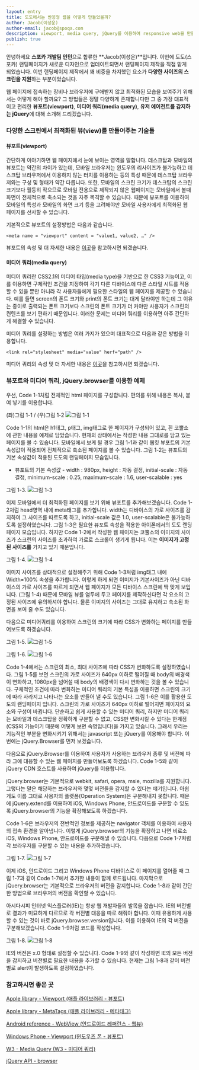 ```yaml
---
layout: entry
title: 도도에서는 반응형 웹을 어떻게 만들었을까?
author: Jacob(이성운)
author-email: jacob@spoqa.com
description: viewport, media query, jQuery를 이용하여 responsive web을 만들어 보겠습니다.
publish: true
---
```


안녕하세요 **스포카 개발팀 인턴**으로 합류한 **Jacob(이성운)**입니다. 이번에 도도(스포카) 랜딩페이지가 새로운 디자인으로 업데이트되면서 랜딩페이지 제작을 직접 맡게 되었습니다. 이번 랜딩페이지 제작에서 꽤 비중을 차지했던 요소가 **다양한 사이즈의 스크린을 지원**하는 부분이었습니다.

웹 페이지에 접속하는 장비나 브라우저에 구애받지 않고 최적화된 모습을 보여주기 위해서는 어떻게 해야 할까요? 그 방법들은 정말 다양하게 존재합니다만 그 중 가장 대표적이고 편리한 **뷰포트(viewport)**, **미디어 쿼리(media query)**, **유저 에이전트를 감지하는 jQuery**에 대해 소개해 드리겠습니다.

### 다양한 스크린에서 최적화된 뷰(view)를 만들어주는 기술들

#### 뷰포트(viewport)
간단하게 이야기하면 웹 페이지에서 눈에 보이는 영역을 말합니다. 데스크탑과 모바일의 뷰포트는 약간의 차이가 있는데, 모바일 브라우저는 윈도우의 리사이즈가 불가능하고 데스크탑 브라우저에서 이용하지 않는 터치를 이용하는 등의 특성 때문에 데스크탑 브라우저와는 구성 및 형태가 약간 다릅니다. 또한, 모바일의 스크린 크기가 데스크탑의 스크린 크기보다 월등히 작으므로 모바일 전용으로 제작되지 않은 웹페이지는 모바일에서 볼때 화면이 전체적으로 축소되는 것을 자주 목격할 수 있습니다. 때문에 뷰포트를 이용하여 모바일의 특성과 모바일의 화면 크기 등을 고려해야만 모바일 사용자에게 최적화된 웹 페이지를 선사할 수 있습니다.

기본적으로 뷰포트의 설정방법은 다음과 같습니다.

``<meta name = "viewport" content = "value1, value2, …" />``

뷰포트의 속성 및 더 자세한 내용은 [이곳](http://developer.apple.com/library/safari/#documentation/AppleApplications/Reference/SafariHTMLRef/Articles/MetaTags.html "viewport properties")을 참고하시면 되겠습니다.


#### 미디어 쿼리(media query) 
미디어 쿼리란 CSS2.1의 미디어 타입(media type)을 기반으로 한 CSS3 기능이고, 이를 이용하면 구체적인 조건을 지정하여 각기 다른 디바이스에 다른 스타일 시트를 적용할 수 있을 뿐만 아니라 각 사용자들에게 필요한 스타일의 웹 페이지를 제공할 수 있습니다. 예를 들면 screen의 폰트 크기와 print의 폰트 크기는 대게 달라야만 하는데 그 이유는 종이로 출력되는 폰트 크기보다 스크린의 폰트 크기가 더 커야만 사용자가 스크린의 컨텐츠를 보기 편하기 때문입니다. 이러한 문제는 미디어 쿼리를 이용하면 아주 간단하게 해결할 수 있습니다.

미디어 쿼리를 설정하는 방법은 여러 가지가 있으며 대표적으로 다음과 같은 방법을 이용합니다.

``<link rel="stylesheet" media="value" herf="path" />``

미디어 쿼리의 속성 및 더 자세한 내용은 [이곳](http://www.w3.org/TR/css3-mediaqueries/ "media query")을 참고하시면 되겠습니다.


### 뷰포트와 미디어 쿼리, jQuery.browser를 이용한 예제

우선, Code 1-1처럼 전체적인 html 페이지를 구성합니다. 편의를 위해 내용은 복사, 붙여 넣기를 이용합니다.

<script src="https://gist.github.com/3347225.js?file=Code 1-1.html"></script> 
 
(좌)그림 1-1 / (우)그림 1-2 ![그림 1-1](/images/responsive-web/image_1-1~2.png) 

Code 1-1의 html은 h1태그,  p태그, img태그로 한 페이지가 구성되어 있고, 흰 코뿔소에 관한 내용을 예제로 담았습니다. 현재의 상태에서는 작성한 내용 그대로를 담고 있는 페이지를 볼 수 있습니다. 모바일에서 보게 될 경우 그림 1-1과 같이 웹킷 뷰포트의 기본 속성값이 적용되어 전체적으로 축소된 페이지를 볼 수 있습니다. 그림 1-2는 뷰포트의 기본 속성값이 적용된 도도의 랜딩페이지 모습입니다.

* 뷰포트의 기본 속성값 - width : 980px, height : 자동 결정, initial-scale : 자동 결정, minimum-scale : 0.25, maximum-scale : 1.6, user-scalable : yes 


<script src="https://gist.github.com/3347225.js?file=Code 1-2.html"></script> 
 
그림 1-3. ![그림 1-3](/images/responsive-web/image_1-3.png)
 
이제 모바일에서 더 최적화된 페이지를 보기 위해 뷰포트를 추가해보겠습니다. Code 1-2처럼 head영역 내에 meta태그를 추가합니다. width는 디바이스의 가로 사이즈를 감지하여 그 사이즈를 따르도록 하고, initial-scale 값은 1.0, user-scalable은 불가능하도록 설정하였습니다. 그림 1-3은 필요한 뷰포트 속성을 적용한 아이폰에서의 도도 랜딩페이지 모습입니다. 하지만 Code 1-2에서 작성한 웹 페이지는 코뿔소의 이미지의 사이즈가 스크린의 사이즈를 초과하여 가로로 스크롤이 생기게 됩니다. 이는 **이미지가 고정된 사이즈를** 가지고 있기 때문입니다.

<script src="https://gist.github.com/3347225.js?file=Code 1-3.html"></script> 
 
그림 1-4. ![그림 1-4](/images/responsive-web/image_1-4.png)

이미지 사이즈를 상대적으로 설정해주기 위해 Code 1-3처럼 img태그 내에 Width=100% 속성을 추가합니다. 이렇게 하게 되면 이미지가 기본사이즈가 아닌 디바이스의 가로 사이즈를 따르게 되면서 웹 페이지가 모든 디바이스 스크린에 딱 맞게 보입니다. (그림 1-4) 때문에 모바일 뷰를 염두에 두고 페이지를 제작하신다면 각 요소의 고정된 사이즈에 유의하셔야 합니다. 물론 이미지의 사이즈는 그대로 유지하고 축소된 화면을 보여 줄 수도 있습니다. 

다음으로 미디어쿼리를 이용하여 스크린의 크기에 따라 CSS가 변화하는 페이지를 만들어보도록 하겠습니다.

<script src="https://gist.github.com/3347225.js?file=Code 1-4.html"></script> 
 
그림 1-5. ![그림 1-5](/images/responsive-web/image_1-5.png)
 
그림 1-6. ![그림 1-6](/images/responsive-web/image_1-6.png)
 
Code 1-4에서는 스크린의 최소, 최대 사이즈에 따라 CSS가 변화하도록 설정하였습니다. 그림 1-5를 보면 스크린의 가로 사이즈가 640px 이하로 떨어질 때 body의 배경색이 변화하고, 1080px을 넘어설 때 body의 배경색이 다시 변화하는 것을 볼 수 있습니다. 구체적인 조건에 따라 변화하는 미디어 쿼리의 기본 특성을 이용하면 스크린의 크기에 따라 사라지고 나타나는 요소를 만들어 낼 수도 있습니다. 그림 1-6은 이를 활용한 도도의 랜딩페이지 입니다. 스크린의 가로 사이즈가 640px 이하로 떨어지면 페이지의 요소와 구성이 바뀝니다. 단순하고 쉽게 사용할 수 있는 미디어 쿼리, 하지만 미디어 쿼리는 모바일과 데스크탑을 정확하게 구분할 수 없고, CSS만 변화시킬 수 있다는 한계점(CSS의 기능이기 때문에 어떻게 보면 숙명입니다)을 가지고 있습니다. 그래서 우리는 기능적인 부분을 변화시키기 위해서는 javascript 또는 jQuery를 이용해야 합니다. 이번에는 jQuery.Browser를 먼저 보겠습니다.

다음으로 jQuery.Browser를 이용하여 사용자가 사용하는 브라우저 종류 및 버전에 따라 그에 대응할 수 있는 웹 페이지를 만들어보도록 하겠습니다. Code 1-5와 같이 jQuery CDN 호스트를 사용하여 jQuery를 이용합니다.

<script src="https://gist.github.com/3347225.js?file=Code 1-5.html"></script> 
 
 
jQuery.browser는 기본적으로 webkit, safari, opera, msie, mozilla를 지원합니다. 그렇다는 말은 해당하는 브라우저와 몇몇 버전들을 감지할 수 있다는 얘기입니다. 아쉽게도 이름 그대로 사용자의 플랫폼(Operation System)은 구분해내지 못합니다. 때문에 jQuery.extend를 이용하여 iOS, Windows Phone, 안드로이드를 구분할 수 있도록 jQuery.browser의 기능을 확장해보도록 하겠습니다. 

<script src="https://gist.github.com/3347225.js?file=Code 1-6.html"></script> 
 
 
Code 1-6은 브라우저의 전반적인 정보를 제공하는 navigator 객체를 이용하여 사용자의 접속 환경을 알아냅니다. 이렇게 jQuery.browser의 기능을 확장하고 나면 비로소 iOS, Windows Phone, 안드로이드를 구분해낼 수 있습니다. 다음으로 Code 1-7처럼 각 브라우저를 구분할 수 있는 내용을 추가하겠습니다.

<script src="https://gist.github.com/3347225.js?file=Code 1-7.html"></script> 
 
그림 1-7. ![그림 1-7](/images/responsive-web/image_1-7.png)
 
이제 iOS, 안드로이드 그리고 Windows Phone 디바이스로 이 페이지를 열어줄 때 그림 1-7과 같이 Code 1-7에서 추가한 내용이 함께 로드됩니다. 마지막으로 jQuery.browser는 기본적으로 브라우저의 버전을 감지합니다. Code 1-8과 같이 간단한 방법으로 브라우저의 버전을 확인할 수 있습니다.

<script src="https://gist.github.com/3347225.js?file=Code 1-8.html"></script> 
 
 
아시다시피 인터넷 익스플로러(IE)는 항상 웹 개발자들의 발목을 잡습니다. IE의 버전별로 결과가 미묘하게 다르므로 각 버전별 대응을 따로 해줘야 합니다. 이때 유용하게 사용할 수 있는 것이 바로 jQuery.browser.version입니다. 이를 이용하여 IE의 각 버전을 구분해보겠습니다. Code 1-9처럼 코드를 작성합니다.

<script src="https://gist.github.com/3347225.js?file=Code 1-9.html"></script> 
 
그림 1-8. ![그림 1-8](/images/responsive-web/image_1-8.png)
 
IE의 버전은 x.0 형태로 설정할 수 있습니다. Code 1-9와 같이 작성하면 IE의 모든 버전을 감지하고 버전별로 필요한 내용을 추가할 수 있습니다. 현재는 그림 1-8과 같이 버전별로 alert이 발생하도록 설정하였습니다.


### 참고하시면 좋은 곳

[Apple library - Viewport (애플 라이브러리 - 뷰포트)](http://developer.apple.com/library/ios/#DOCUMENTATION/AppleApplications/Reference/SafariWebContent/UsingtheViewport/UsingtheViewport.html "Apple Viewport") 

[Apple library - MetaTags (애플 라이브러리 - 메타태그)](https://developer.apple.com/library/safari/#documentation/AppleApplications/Reference/SafariHTMLRef/Articles/MetaTags.html "Apple MetaTags") 

[Android reference - WebView (안드로이드 레퍼런스 - 웹뷰)](http://developer.android.com/reference/android/webkit/WebView.html "Android WebView") 

[Windows Phone - Viewport (윈도우즈 폰 - 뷰포트)](http://windowsteamblog.com/windows_phone/b/wpdev/archive/2011/03/14/managing-the-windows-phone-browser-viewport.aspx "windows phone viewport") 

[W3 - Media Query (W3 - 미디어 쿼리)](http://www.w3.org/TR/css3-mediaqueries/ "W3 media query") 

[jQuery API - browser](http://api.jquery.com/jQuery.browser/ "jQuery API")

 